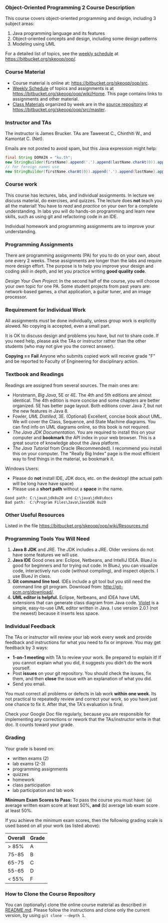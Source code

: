 ### Object-Oriented Programming 2 Course Description

This course covers object-oriented programming and design, including  3 subject areas:

1. Java programming language and its features
2. Object-oriented concepts and design, including some design patterns
3. Modeling using UML

For a detailed list of topics, see the [weekly schedule](https://bitbucket.org/skeoop/wiki/Home) at https://bitbucket.org/skeoop/oop/.

### Course Material

* Course material is online at: https://bitbucket.org/skeoop/oop/src.
* [Weekly Schedule](https://bitbucket.org/skeoop/oop/wiki/Home) of topics and assignments is at https://bitbucket.org/skeoop/oop/wiki/Home. This page contains links to assignments and other material.
* [Class Materials](https://bitbucket.org/skeoop/oop/src/master) organized by week are in the [source repository](https://bitbucket.org/skeoop/oop/src/master) at https://bitbucket.org/skeoop/oop/src/master.

### Instructor and TAs

The instructor is James Brucker.
TAs are Taweerat C., Chinthiti W., and Kamontat C. (Net).  

Emails are not posted to avoid spam, but this Java expression might help:
```java
final String DOMAIN = "ku.th";
new StringBuilder(firstName).append('.').append(lastName.charAt(0)).append('@').append(DOMAIN).toString();
// for foreign names use
new StringBuilder(firstName.charAt(0)).append('.').append(lastName).append('@').append(DOMAIN).toString();
```


### Course work

This course has lectures, labs, and individual assignments.  In lecture we discuss material, do exercises, and quizzes. The lecture does **not**  teach you all the material!  You have to *read* and *practice* on your own for a complete understanding. In labs you will do hands-on programming and learn new skills, such as using git and refactoring code in an IDE.

Individual homework and programming assignments are to improve your understanding.

### Programming Assignments

There are programming assignments (PA) for you to do on your own, about one every 2 weeks.  These assignments are longer than the labs and require more design effort. The purpose is to help you improve your design and coding skill in depth, and let you practice writing **good quality code**.

*Design Your Own Project*: In the second half of the course, you will choose your own topic for one PA. Some student projects from past years are: network-based games, a chat application, a guitar tuner, and an image processor.

### Requirement for Individual Work

All assignments *must* be done individually, unless group work is explicitly alowed.  No copying is accepted, even a small part.

It is OK to discuss design and problems you have, but not to share code.  If you need help, please ask the TAs or instructor rather than the other students (who may not give you the correct answer).

**Copying == Fail**  Anyone who submits copied work will receive grade "F" and be reported to Faculty of Engineering for disciplinary action.

### Textbook and Readings

Readings are assigned from several sources. The main ones are:

* Horstmann, *Big Java*, 5E or 4E.  The 4th and 5th editions are almost identical. The 4th edition is more concise and some chapters are better organized. 5E has better page layout. Both editions cover Java 7, but not the new features in Java 8.
* Fowler, *UML Distilled*, 3E. (Optional)  Excellent, concise book about UML.  We will cover the Class, Sequence, and State Machine diagrams. You can find info on UML diagrams online, so this book is not required.
* *The Java JDK Documentation*. You are required to install this on your computer and **bookmark** the API index in your web browser. This is a great source of knowledge about the Java platform.
* *The Java Tutorial* from Oracle (Recommended).  I recommend you install this on your computer.  The "Really Big Index" page is the most efficient way to find things in the material, so bookmark it.

Windows Users:
* Please do **not** install IDE, JDK docs, etc. on the desktop! (the actual path will be long have have space)
* Please use a **short path** without a **space** in the name.
```
Good path: C:\java\jdk8u20 and C:\java\jdk8\docs
Bad path:  C:\Program Files\Java\JavaSDK 8u20
```

### Other Useful Resources

Listed in the file https://bitbucket.org/skeoop/oop/wiki/Resources.md

### Programming Tools You Will Need

1. **Java 8 JDK** and JRE.  The JDK includes a JRE.  Older versions do not have some features we will use.
2. **Java IDE**  Good ones are: Eclipse, Netbeans, and IntelliJ IDEA.  BlueJ is good for beginners and for trying out code.  In BlueJ, you can visualize code, interactively run code (without compiling), and inspect objects.  I use BlueJ in class.
3. **Git command line tool.**  IDEs include a git tool but you still need the command line git program.  Download from: http://git-scm.org/download/.
4. **UML editor is helpful.** Eclipse, Netbeans, and IDEA have UML extensions that can generate class diagram from Java code. [Violet](https://sourceforge.net/projects/violet/files/violetumleditor/) is a simple, easy-to-use UML editor written in Java. I use version 2.0.1 (not the newest) because it inserts less space.

### Individual Feedback

The TAs or instructor will review your lab work every week and provide feedback and instructions for what you need to fix or improve.  You may get feedback by 3 ways:
* **1-on-1 meeting** with TA to review your work. Be prepared to explain it! If you cannot explain what you did, it suggests you didn't do the work yourself.
* Post **issues** on your git repository. You should check the issues, fix them, and then **close** the issue with an explanation of what you did.
* Send you email.

You must correct all problems or defects in lab work **within one week**.  Its not practical to repeatedly review and correct your work, so you have just one chance to fix it.  After that, the TA's evaluation is final.

Check your Google Doc file regularly, because you are responsible for implementing any corrections or rework that the TAs/instructor write in that doc. It counts toward your grade.

### Grading

Your grade is based on:

* written exams (2)
* lab exams (2-3)
* programming assignments
* quizzes
* homework
* class participation
* lab participation and lab work

**Minimum Exam Scores to Pass:** To pass the course you must have: (a) average written exam score at least 50%, **and** (b) average lab exam score at least 50%.  

If you achieve the minimum exam scores, then the following grading scale is used based on all your work (as listed above):

| Overall | Grade |
|---------|-------|
|  > 85%  |   A   |
| 75-85   |   B   |
| 65-75   |   C   |
| 55-65   |   D   |
|  < 55%  |   F   |

### How to Clone the Course Repository

You can (optionally) clone the online course material as described in [README.md](https://bitbucket.org/skeoop/oop/src/master/README.md). Please follow the instructions and clone only the current version, by using `git clone --depth 1`.